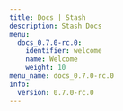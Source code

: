 ```yaml
---
title: Docs | Stash
description: Stash Docs
menu:
  docs_0.7.0-rc.0:
    identifier: welcome
    name: Welcome
    weight: 10
menu_name: docs_0.7.0-rc.0
info:
  version: 0.7.0-rc.0
---
```


